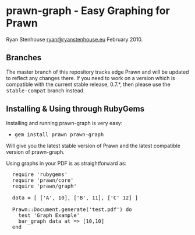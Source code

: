 # prawn-graph - Easy Graphing for Prawn

Ryan Stenhouse <ryan@ryanstenhouse.eu> 
February 2010.

## Branches

The master branch of this repository tracks edge Prawn and will
be updated to reflect any changes there. If you need to work on
a version which is compatible with the current stable release,
0.7.*, then please use the <tt>stable-compat</tt> branch instead.

## Installing & Using through RubyGems

Installing and running prawn-graph is very easy:

  * <tt>gem install prawn prawn-graph</tt>

Will give you the latest stable version of Prawn and the latest
compatible version of prawn-graph. 

Using graphs in your PDF is as straightforward as:

<pre>
  require 'rubygems'
  require 'prawn/core'
  require 'prawn/graph'

  data = [ ['A', 10], ['B', 11], ['C' 12] ]

  Prawn::Document.generate('test.pdf') do
    test 'Graph Example'
    bar_graph data at => [10,10]
  end
</pre>
